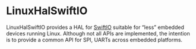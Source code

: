 # LinuxHalSwiftIO

LinuxHalSwiftIO provides a HAL for [SwiftIO](https://github.com/madmachineio/SwiftIO) suitable for “less” embedded devices running Linux. Although not all APIs are implemented, the intention is to provide a common API for SPI, UARTs across embedded platforms.

